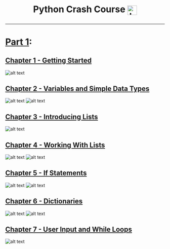 <h1 align="center"> Python Crash Course <a href="https://github.com/BKnightHD/Python-CC/blob/main/Textbook/python-crash-course.pdf" target="blank"><img align="center" src="https://github.com/BKnightHD/Python-CC/blob/main/additional%20files/images/Capture.PNG" alt="brandon knight" width="30" height="30" /></a>
</p>
  
---

# [Part 1](https://github.com/BKnightHD/Python-CC/tree/main/Part%201:%20Basics):

## [Chapter 1 - Getting Started](https://github.com/BKnightHD/Python-CC/tree/main/Part%201%3A%20Basics/Chapter%201%20-%20Getting%20Started)

![alt text](https://github.com/BKnightHD/Python-CC/blob/main/Part%201%3A%20Basics/Chapter%201%20-%20Getting%20Started/LO.1.PNG)

## [Chapter 2 - Variables and Simple Data Types](https://github.com/BKnightHD/Python-CC/tree/main/Part%201%3A%20Basics/Chapter%202%20-%20Variables%20and%20Simple%20Data%20Types)

![alt text](https://github.com/BKnightHD/Python-CC/blob/main/Part%201%3A%20Basics/Chapter%202%20-%20Variables%20and%20Simple%20Data%20Types/Learning%20Objectives/LO2.1.PNG)
![alt text](https://github.com/BKnightHD/Python-CC/blob/main/Part%201%3A%20Basics/Chapter%202%20-%20Variables%20and%20Simple%20Data%20Types/Learning%20Objectives/LO2.2.PNG)

## [Chapter 3 - Introducing Lists](https://github.com/BKnightHD/Python-CC/tree/main/Part%201%3A%20Basics/Chapter%203%20-%20Introducing%20Lists)

![alt text](https://github.com/BKnightHD/Python-CC/blob/main/Part%201%3A%20Basics/Chapter%203%20-%20Introducing%20Lists/Work/Learning%20Objectives/LO.3.PNG)

## [Chapter 4 - Working With Lists](https://github.com/BKnightHD/Python-CC/tree/main/Part%201%3A%20Basics/Chapter%204%20-%20Working%20with%20Lists)

![alt text](https://github.com/BKnightHD/Python-CC/blob/main/Part%201%3A%20Basics/Chapter%204%20-%20Working%20with%20Lists/Learning%20Objectives/Learning4.1.PNG)
![alt text](https://github.com/BKnightHD/Python-CC/blob/main/Part%201%3A%20Basics/Chapter%204%20-%20Working%20with%20Lists/Learning%20Objectives/Learning4.2.PNG)

## [Chapter 5 - If Statements](https://github.com/BKnightHD/Python-CC/tree/main/Part%201%3A%20Basics/Chapter%205%20-%20If%20Statments)

![alt text](https://github.com/BKnightHD/Python-CC/blob/main/Part%201%3A%20Basics/Chapter%205%20-%20If%20Statments/Learning%20Objectives/Chp5.1.PNG)
![alt text](https://github.com/BKnightHD/Python-CC/blob/main/Part%201%3A%20Basics/Chapter%205%20-%20If%20Statments/Learning%20Objectives/Chp5.2.PNG)

## [Chapter 6 - Dictionaries](https://github.com/BKnightHD/Python-CC/tree/main/Part%201%3A%20Basics/Chapter%206%20-%20Dictionaries)

![alt text](https://github.com/BKnightHD/Python-CC/blob/main/Part%201%3A%20Basics/Chapter%206%20-%20Dictionaries/Learning%20Objectives/Chp6.1.PNG)
![alt text](https://github.com/BKnightHD/Python-CC/blob/main/Part%201%3A%20Basics/Chapter%206%20-%20Dictionaries/Learning%20Objectives/Chp6.2.PNG)

## [Chapter 7 - User Input and While Loops](https://github.com/BKnightHD/Python-CC/tree/main/Part%201%3A%20Basics/Chapter%207%20-%20User%20Input%20and%20While%20Loops)

![alt text](https://github.com/BKnightHD/Python-CC/blob/main/Part%201%3A%20Basics/Chapter%207%20-%20User%20Input%20and%20While%20Loops/Learning%20Objectives/Chp7.PNG)
